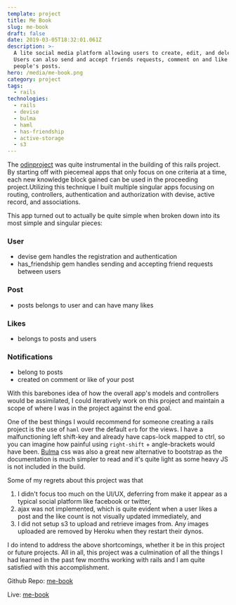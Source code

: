 ```yaml
---
template: project
title: Me Book
slug: me-book
draft: false
date: 2019-03-05T18:32:01.061Z
description: >-
  A lite social media platform allowing users to create, edit, and delete posts.
  Users can also send and accept friends requests, comment on and like other
  people's posts. 
hero: /media/me-book.png
category: project
tags:
  - rails
technologies:
  - rails
  - devise
  - bulma
  - haml
  - has-friendship
  - active-storage
  - s3
---
```

The [odinproject](https://www.theodinproject.com/) was quite instrumental in the building of this rails project. By starting off with piecemeal apps that only focus on one criteria at a time, each new knowledge block gained can be used in the proceeding project.Utilizing this technique I built multiple singular apps focusing on routing, controllers, authentication and authorization with devise, active record, and associations. 

This app turned out to actually be quite simple when broken down into its most simple and singular pieces:

### User
 - devise gem handles the registration and authentication
 - has_friendship gem handles sending and accepting friend requests between users

### Post
 - posts belongs to user and can have many likes

### Likes
 - belongs to posts and users

### Notifications
 - belong to posts
 - created on comment or like of your post

With this barebones idea of how the overall app's models and controllers would be assimilated, I could iteratively work on this project and maintain a scope of where I was in the project against the end goal.

One of the best things I would recommend for someone creating a rails project is the use of `haml` over the default `erb` for the views. I have a malfunctioning left shift-key and already have caps-lock mapped to ctrl, so you can imagine how painful using `right-shift` + angle-brackets would have been. [Bulma](https://bulma.io/) css was also a great new alternative to bootstrap as the documentation is much simpler to read and it's quite light as some heavy JS is not included in the build.

Some of my regrets about this project was that 
1) I didn't focus too much on the UI/UX, deferring from make it appear as a typical social platform like facebook or twitter,
2) ajax was not implemented, which is quite evident when a user likes a post and the like count is not visually updated immediately, and
3) I did not setup s3 to upload and retrieve images from. Any images uploaded are removed by Heroku when they restart their dynos.

I do intend to address the above shortcomings, whether it be in this project or future projects. All in all, this project was a culmination of all the things I had learned in the past few months working with rails and I am quite satisfied with this accomplishment. 

Github Repo: [me-book](https://github.com/cdrani/me-book)

Live: [me-book](https://me-book.herokuapp.com)
